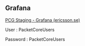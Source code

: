 ## Grafana



[PCG Staging - Grafana (ericsson.se)](https://grafana.ews.gic.ericsson.se/d/0gXtH-MGz/pcg-staging?orgId=1)

User : PacketCoreUsers 

Password : PacketCoreUsers